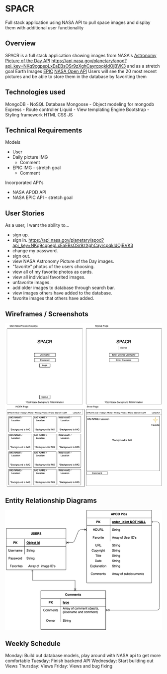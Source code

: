 # SPACR
Full stack application using NASA API to pull space images and display them with additional user functionality

## Overview
SPACR is a full stack application showing images from NASA's [Astronomy Picture of the Day API](https://apod.nasa.gov/apod/astropix.html) https://api.nasa.gov/planetary/apod?api_key=NKq9cgpepLxEaEBsOSr9zXghCayrcpqkIdOjBVK3 and  as a stretch goal Earth Images [EPIC](https://epic.gsfc.nasa.gov/)
[NASA Open API](https://api.nasa.gov/)
Users will see the 20 most recent pictures and be able to store them in the database by favoriting them



## Technologies used
MongoDB - NoSQL Database
Mongoose - Object modeling for mongodb
Express - Route controller
Liquid - View templating Engine
Bootstrap - Styling framework
HTML
CSS
JS

## Technical Requirements
Models
  - User
  - Daily picture IMG
    - Comment
  - EPIC IMG - stretch goal
    - Comment


Incorporated API's
- NASA APOD API
- NASA EPIC API - stretch goal


## User Stories
As a user, I want the ability to... 
  - sign up.
  - sign in. https://api.nasa.gov/planetary/apod?api_key=NKq9cgpepLxEaEBsOSr9zXghCayrcpqkIdOjBVK3
  - change my password. 
  - sign out. 
  - view NASA Astronomy Picture of the Day images. 
  - "favorite" photos of the users choosing. 
  - view all of my favorite photos as cards. 
  - view all individual favorited images. 
  - unfavorite images. 
  - add older images to database through search bar.
  - view images others have added to the database. 
  - favorite images that others have added.

## Wireframes / Screenshots
![SPACR Wireframe](/planning/SPACR-wireframe.png)
## Entity Relationship Diagrams
![SPACR ERD](/planning/ERD.png)

## Weekly Schedule
Monday: Build out database models, play around with NASA api to get more comfortable
Tuesday: Finish backend API
Wednesday: Start building out Views 
Thursday: Views
Friday: Views and bug fixing 